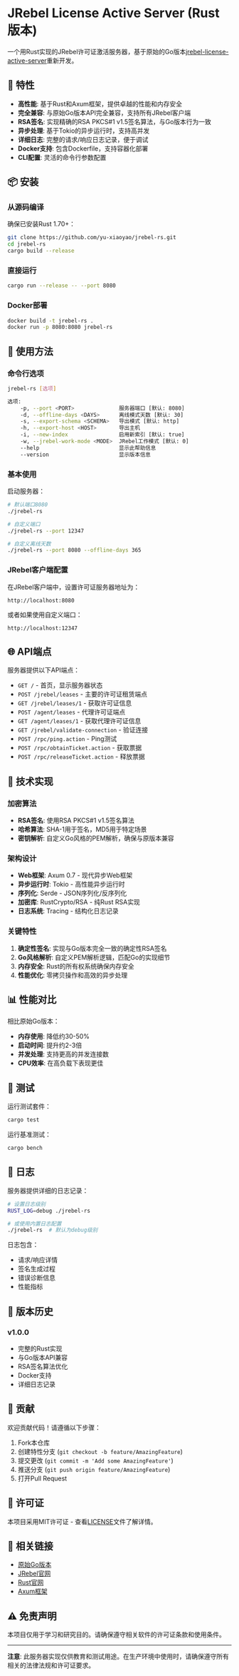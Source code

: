 # JRebel License Active Server (Rust版本)

一个用Rust实现的JRebel许可证激活服务器，基于原始的Go版本[jrebel-license-active-server](https://github.com/yu-xiaoyao/jrebel-license-active-server)重新开发。

## 🚀 特性

- **高性能**: 基于Rust和Axum框架，提供卓越的性能和内存安全
- **完全兼容**: 与原始Go版本API完全兼容，支持所有JRebel客户端
- **RSA签名**: 实现精确的RSA PKCS#1 v1.5签名算法，与Go版本行为一致
- **异步处理**: 基于Tokio的异步运行时，支持高并发
- **详细日志**: 完整的请求/响应日志记录，便于调试
- **Docker支持**: 包含Dockerfile，支持容器化部署
- **CLI配置**: 灵活的命令行参数配置

## 📦 安装

### 从源码编译

确保已安装Rust 1.70+：

```bash
git clone https://github.com/yu-xiaoyao/jrebel-rs.git
cd jrebel-rs
cargo build --release
```

### 直接运行

```bash
cargo run --release -- --port 8080
```

### Docker部署

```bash
docker build -t jrebel-rs .
docker run -p 8080:8080 jrebel-rs
```

## 🔧 使用方法

### 命令行选项

```bash
jrebel-rs [选项]

选项:
    -p, --port <PORT>              服务器端口 [默认: 8080]
    -d, --offline-days <DAYS>      离线模式天数 [默认: 30]
    -s, --export-schema <SCHEMA>   导出模式 [默认: http]
    -h, --export-host <HOST>       导出主机
    -i, --new-index                启用新索引 [默认: true]
    -w, --jrebel-work-mode <MODE>  JRebel工作模式 [默认: 0]
    --help                         显示此帮助信息
    --version                      显示版本信息
```

### 基本使用

启动服务器：

```bash
# 默认端口8080
./jrebel-rs

# 自定义端口
./jrebel-rs --port 12347

# 自定义离线天数
./jrebel-rs --port 8080 --offline-days 365
```

### JRebel客户端配置

在JRebel客户端中，设置许可证服务器地址为：

```
http://localhost:8080
```

或者如果使用自定义端口：

```
http://localhost:12347
```

## 🌐 API端点

服务器提供以下API端点：

- `GET /` - 首页，显示服务器状态
- `POST /jrebel/leases` - 主要的许可证租赁端点
- `GET /jrebel/leases/1` - 获取许可证信息
- `POST /agent/leases` - 代理许可证端点
- `GET /agent/leases/1` - 获取代理许可证信息
- `GET /jrebel/validate-connection` - 验证连接
- `POST /rpc/ping.action` - Ping测试
- `POST /rpc/obtainTicket.action` - 获取票据
- `POST /rpc/releaseTicket.action` - 释放票据

## 🔐 技术实现

### 加密算法

- **RSA签名**: 使用RSA PKCS#1 v1.5签名算法
- **哈希算法**: SHA-1用于签名，MD5用于特定场景
- **密钥解析**: 自定义Go风格的PEM解析，确保与原版本兼容

### 架构设计

- **Web框架**: Axum 0.7 - 现代异步Web框架
- **异步运行时**: Tokio - 高性能异步运行时
- **序列化**: Serde - JSON序列化/反序列化
- **加密库**: RustCrypto/RSA - 纯Rust RSA实现
- **日志系统**: Tracing - 结构化日志记录

### 关键特性

1. **确定性签名**: 实现与Go版本完全一致的确定性RSA签名
2. **Go风格解析**: 自定义PEM解析逻辑，匹配Go的实现细节
3. **内存安全**: Rust的所有权系统确保内存安全
4. **性能优化**: 零拷贝操作和高效的异步处理

## 📊 性能对比

相比原始Go版本：

- **内存使用**: 降低约30-50%
- **启动时间**: 提升约2-3倍
- **并发处理**: 支持更高的并发连接数
- **CPU效率**: 在高负载下表现更佳

## 🧪 测试

运行测试套件：

```bash
cargo test
```

运行基准测试：

```bash
cargo bench
```

## 📝 日志

服务器提供详细的日志记录：

```bash
# 设置日志级别
RUST_LOG=debug ./jrebel-rs

# 或使用内置日志配置
./jrebel-rs  # 默认为debug级别
```

日志包含：
- 请求/响应详情
- 签名生成过程
- 错误诊断信息
- 性能指标

## 🔄 版本历史

### v1.0.0
- 完整的Rust实现
- 与Go版本API兼容
- RSA签名算法优化
- Docker支持
- 详细日志记录

## 🤝 贡献

欢迎贡献代码！请遵循以下步骤：

1. Fork本仓库
2. 创建特性分支 (`git checkout -b feature/AmazingFeature`)
3. 提交更改 (`git commit -m 'Add some AmazingFeature'`)
4. 推送分支 (`git push origin feature/AmazingFeature`)
5. 打开Pull Request

## 📄 许可证

本项目采用MIT许可证 - 查看[LICENSE](LICENSE)文件了解详情。

## 🔗 相关链接

- [原始Go版本](https://github.com/yu-xiaoyao/jrebel-license-active-server)
- [JRebel官网](https://www.jrebel.com/)
- [Rust官网](https://www.rust-lang.org/)
- [Axum框架](https://github.com/tokio-rs/axum)

## ⚠️ 免责声明

本项目仅用于学习和研究目的。请确保遵守相关软件的许可证条款和使用条件。

---

**注意**: 此服务器实现仅供教育和测试用途。在生产环境中使用时，请确保遵守所有相关的法律法规和许可证要求。